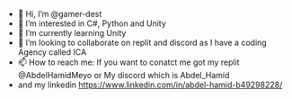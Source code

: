 - 👋 Hi, I’m @gamer-dest
- 👀 I’m interested in C#, Python and Unity
- 🌱 I’m currently learning Unity
- 💞️ I’m looking to collaborate on replit and discord as I have a coding Agency called ICA
- 📫 How to reach me: If you want to conatct me got my replit @AbdelHamidMeyo or My discord which is Abdel_Hamid
- and my linkedin https://www.linkedin.com/in/abdel-hamid-b49298228/

<!---
gamer-dest/gamer-dest is a ✨ special ✨ repository because its `README.md` (this file) appears on your GitHub profile.
You can click the Preview link to take a look at your changes.
--->
